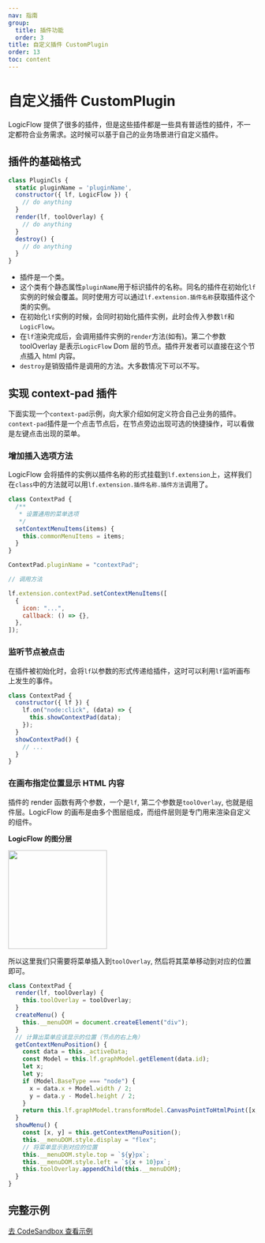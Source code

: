 ```yaml
---
nav: 指南
group:
  title: 插件功能
  order: 3
title: 自定义插件 CustomPlugin
order: 13
toc: content
---
```


# 自定义插件 CustomPlugin

LogicFlow 提供了很多的插件，但是这些插件都是一些具有普适性的插件，不一定都符合业务需求。这时候可以基于自己的业务场景进行自定义插件。

## 插件的基础格式

```jsx | pure
class PluginCls {
  static pluginName = 'pluginName',
  constructor({ lf, LogicFlow }) {
    // do anything
  }
  render(lf, toolOverlay) {
    // do anything
  }
  destroy() {
    // do anything
  }
}
```

- 插件是一个类。
- 这个类有个静态属性`pluginName`用于标识插件的名称。同名的插件在初始化`lf`实例的时候会覆盖。同时使用方可以通过`lf.extension.插件名称`获取插件这个类的实例。
- 在初始化`lf`实例的时候，会同时初始化插件实例，此时会传入参数`lf`和`LogicFlow`。
- 在`lf`渲染完成后，会调用插件实例的`render`方法(如有)。第二个参数 toolOverlay 是表示`LogicFlow` Dom 层的节点。插件开发者可以直接在这个节点插入 html 内容。
- `destroy`是销毁插件是调用的方法。大多数情况下可以不写。

## 实现 context-pad 插件

下面实现一个`context-pad`示例，向大家介绍如何定义符合自己业务的插件。`context-pad`插件是一个点击节点后，在节点旁边出现可选的快捷操作，可以看做是左键点击出现的菜单。

### 增加插入选项方法

LogicFlow 会将插件的实例以插件名称的形式挂载到`lf.extension`上，这样我们在`class`中的方法就可以用`lf.extension.插件名称.插件方法`调用了。

```jsx | pure
class ContextPad {
  /**
   * 设置通用的菜单选项
   */
  setContextMenuItems(items) {
    this.commonMenuItems = items;
  }
}

ContextPad.pluginName = "contextPad";

// 调用方法

lf.extension.contextPad.setContextMenuItems([
  {
    icon: "...",
    callback: () => {},
  },
]);
```

### 监听节点被点击

在插件被初始化时，会将`lf`以参数的形式传递给插件，这时可以利用`lf`监听画布上发生的事件。

```jsx | pure
class ContextPad {
  constructor({ lf }) {
    lf.on("node:click", (data) => {
      this.showContextPad(data);
    });
  }
  showContextPad() {
    // ...
  }
}
```

### 在画布指定位置显示 HTML 内容

插件的 render 函数有两个参数，一个是`lf`, 第二个参数是`toolOverlay`, 也就是组件层。LogicFlow 的画布是由多个图层组成，而组件层则是专门用来渲染自定义的组件。

**LogicFlow 的图分层**

<img src="../../public/overlay.png" width="200">

所以这里我们只需要将菜单插入到`toolOverlay`, 然后将其菜单移动到对应的位置即可。

```jsx | pure
class ContextPad {
  render(lf, toolOverlay) {
    this.toolOverlay = toolOverlay;
  }
  createMenu() {
    this.__menuDOM = document.createElement("div");
  }
  // 计算出菜单应该显示的位置（节点的右上角）
  getContextMenuPosition() {
    const data = this._activeData;
    const Model = this.lf.graphModel.getElement(data.id);
    let x;
    let y;
    if (Model.BaseType === "node") {
      x = data.x + Model.width / 2;
      y = data.y - Model.height / 2;
    }
    return this.lf.graphModel.transformModel.CanvasPointToHtmlPoint([x, y]);
  }
  showMenu() {
    const [x, y] = this.getContextMenuPosition();
    this.__menuDOM.style.display = "flex";
    // 将菜单显示到对应的位置
    this.__menuDOM.style.top = `${y}px`;
    this.__menuDOM.style.left = `${x + 10}px`;
    this.toolOverlay.appendChild(this.__menuDOM);
  }
}
```

## 完整示例

<a href="https://codesandbox.io/embed/logicflow-base22-rl301?fontsize=14&hidenavigation=1&theme=dark&view=preview" target="_blank"> 去 CodeSandbox 查看示例</a>

